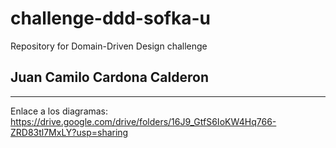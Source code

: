 # challenge-ddd-sofka-u
Repository for Domain-Driven Design challenge

## Juan Camilo Cardona Calderon

---

Enlace a los diagramas: https://drive.google.com/drive/folders/16J9_GtfS6IoKW4Hq766-ZRD83tl7MxLY?usp=sharing


